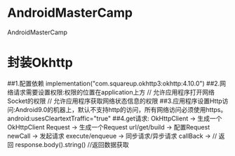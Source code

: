 # AndroidMasterCamp
 AndroidMasterCamp

# 封装Okhttp
##1.配置依赖  implementation("com.squareup.okhttp3:okhttp:4.10.0")
##2.网络请求需要设置权限:权限的位置在application上方
    <uses-permission android:name="android.permission.INTERNET"/> // 允许应用程序打开网络Socket的权限
    <uses-permission android:name="android.permission.ACCESS_NETWORK_STATE"/> // 允许应用程序获取网络状态信息的权限
##3.应用程序设置Http访问:Android9.0的机器上，默认不支持http的访问，所有网络访问必须使用https。
    android:usesCleartextTraffic="true"
##4.get请求: 
    OkHttpClient ->  生成一个OkHttpClient
    Request -> 生成一个Request
    url/get/build -> 配置Request
    newCall -> 发起请求
    execute/enqueue -> 同步请求/异步请求 
    callBack -> // 返回
    response.body().string() //返回数据获取


